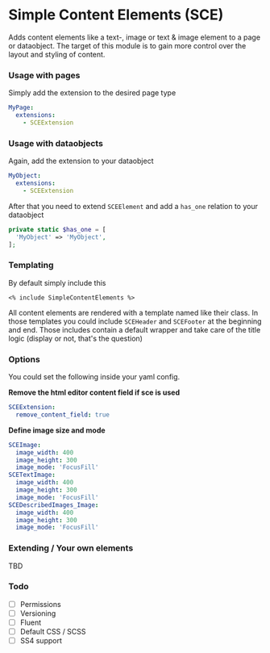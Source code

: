 # Simple Content Elements (SCE)

Adds content elements like a text-, image or text & image element to a page or dataobject.
The target of this module is to gain more control over the layout and styling of content.

### Usage with pages
Simply add the extension to the desired page type

```yaml
MyPage:
  extensions:
    - SCEExtension
```

### Usage with dataobjects
Again, add the extension to your dataobject

```yaml
MyObject:
  extensions:
    - SCEExtension
```

After that you need to extend ``SCEElement`` and add a ``has_one`` relation to your dataobject

```php
private static $has_one = [
  'MyObject' => 'MyObject',
];
```

### Templating
By default simply include this

```
<% include SimpleContentElements %>
```

All content elements are rendered with a template named like their class.
In those templates you could include ``SCEHeader`` and ``SCEFooter`` at the beginning and end.
Those includes contain a default wrapper and take care of the title logic (display or not, that's the question)

### Options
You could set the following inside your yaml config.

**Remove the html editor content field if sce is used**
```yaml
SCEExtension:
  remove_content_field: true
```

**Define image size and mode**
```yaml
SCEImage:
  image_width: 400
  image_height: 300
  image_mode: 'FocusFill'
SCETextImage:
  image_width: 400
  image_height: 300
  image_mode: 'FocusFill'
SCEDescribedImages_Image:
  image_width: 400
  image_height: 300
  image_mode: 'FocusFill'
```

### Extending / Your own elements
TBD

### Todo
- [ ] Permissions
- [ ] Versioning
- [ ] Fluent
- [ ] Default CSS / SCSS
- [ ] SS4 support
